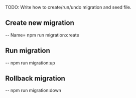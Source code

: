TODO: Write how to create/run/undo migration and seed file.

## Create new migration

-- Name=<migration name> npm run migration:create

## Run migration

-- npm run migration:up

## Rollback migration

-- npm run migration:down
